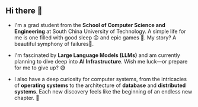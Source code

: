 ## Hi there 👋

<!--
**BlackGhostLzc/BlackGhostLzc** is a ✨ _special_ ✨ repository because its `README.md` (this file) appears on your GitHub profile.

Here are some ideas to get you started:

- 🔭 I’m currently working on ...
- 🌱 I’m currently learning ...
- 👯 I’m looking to collaborate on ...
- 🤔 I’m looking for help with ...
- 💬 Ask me about ...
- 📫 How to reach me: ...
- 😄 Pronouns: ...
- ⚡ Fun fact: ...
-->

- I'm a grad student from the **School of Computer Science and Engineering** at South China University of Technology. A simple life for me is one filled with good sleep 😌 and epic games 👾. My story? A beautiful symphony of failures🤣.

- I'm fascinated by **Large Language Models (LLMs)** and am currently planning to dive deep into **AI Infrastructure**. Wish me luck—or prepare for me to give up? 😅

- I also have a deep curiosity for computer systems, from the intricacies of **operating systems** to the architecture of **database** and **distributed systems**. Each new discovery feels like the beginning of an endless new chapter. 📖
